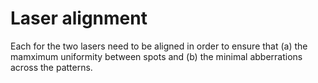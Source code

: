 # Laser alignment

Each for the two lasers need to be aligned in order to ensure that (a) the mamximum uniformity between spots and (b) the minimal abberrations across the patterns. 
